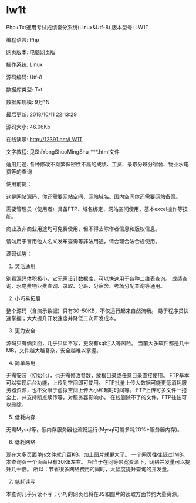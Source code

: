 # lw1t
Php+Txt通用考试成绩查分系统(Linux&Utf-8)
版本型号: LW1T

编程语言: Php

网页版本: 电脑网页版

操作系统: Linux

源码编码: Utf-8

数据库类型: Txt

数据库规模: 9万*N

最后更新: 2018/10/11 22:13:29

源码大小: 46.06Kb

在线演示: http://12391.net/LW1T

文字教程: 见ShiYongShuoMingShu_***.html文件

适用用途: 各种修改不频繁保密性不高的成绩、工资、录取分班分宿舍、物业水电费等的查询



使用前提：

这是网站源码，你还需要网站空间、网站域名。国内空间你还需要网站备案。

需要管理员（使用者）具备FTP、域名绑定、网站空间使用、基本excel操作等技能。

商业及非商业用途均可免费使用，但不得去除作者信息和版权信息。

请勿用于冒用他人名义发布查询等非法用途，请合理合法合规使用。



源码优势：


1. 灵活通用

别看源码体积极小，它无需设计数据库，可以快速用于各种二维表查询。
成绩查询、水电费物业费查询、录取、分班、分宿舍、考场分配查询等通用。

2. 小巧易拓展

整个源码（含演示数据）只有30-50KB，不仅运行起来自然流畅。
易于程序员快速掌握；大大提升开发速度并降低二次开发成本。

3. 更为安全

源码只有俩页面，几乎只读不写，更没有sql注入等风险。
当前大多软件都是几十MB，文件越大越复杂，安全越难以掌握。

4. 简单易用

无需安装（初始化），也无需修改参数，放根目录或任意目录直接使用。
FTP基本可以实现后台功能，上传到空间即可使用。
FTP批量上传大数据可能更低消耗服务器资源，也不受限于虚拟空间上传大小和超时时间等。
FTP上传可多文件一拖全上，并支持断点续传等，对服务器影响小。
在线删除不了的文件，FTP往往可以删除。

5. 低耗内存

无需Mysql等，低内存服务器也流畅运行(Mysql可能多耗20%+服务器内存)。

6. 低耗网络

现在大多页面单js文件就几百KB，加上图片就更大了。
一个网页往往超过1MB。本查询页一个页面只有30KB左右。
相当于在同等带宽资源下，网络并发量可以提升几十倍。
所以：节省很多网络费用的同时，大幅度提升查询的并发量。

7. 低耗读写

本查询几乎只读不写；小巧的网页也将在JS和图片的读取方面节约大量资源。
